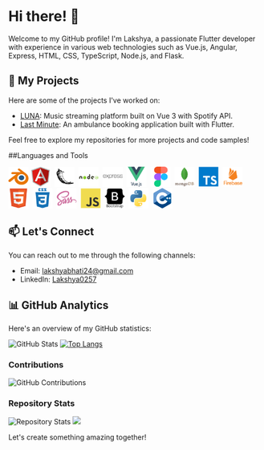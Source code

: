# Hi there! 👋

Welcome to my GitHub profile! I'm Lakshya, a passionate Flutter developer with experience in various web technologies such as Vue.js, Angular, Express, HTML, CSS, TypeScript, Node.js, and Flask.

## 🔭 My Projects

Here are some of the projects I've worked on:

- [LUNA](https://github.com/Lakshya0257/LUNA-Spotify-): Music streaming platform built on Vue 3 with Spotify API.
- [Last Minute](https://github.com/Lakshya0257/LastMinute.): An ambulance booking application built with Flutter.

Feel free to explore my repositories for more projects and code samples!

##Languages and Tools

<div>
  <img src="https://github.com/devicons/devicon/blob/master/icons/blender/blender-original.svg" title="Blender" alt="Blender" width="40" height="40"/>
  <img src="https://github.com/devicons/devicon/blob/master/icons/angularjs/angularjs-original.svg" title="Angular" alt="Angular" width="40" height="40"/>&nbsp;
  <img src="https://github.com/devicons/devicon/blob/master/icons/flask/flask-original.svg" title="Flask" alt="Flask" width="40" height="40"/>&nbsp;
  <img src="https://github.com/devicons/devicon/blob/master/icons/nodejs/nodejs-original-wordmark.svg" title="Node.js" alt="Node.js" width="40" height="40"/>&nbsp;
  <img src="https://github.com/devicons/devicon/blob/master/icons/express/express-original-wordmark.svg" title="Express.js" alt="Express.js" width="40" height="40"/>&nbsp;
  <img src="https://github.com/devicons/devicon/blob/master/icons/vuejs/vuejs-original-wordmark.svg" title="Vue.js" alt="Vue.js" width="40" height="40"/>&nbsp;
  <img src="https://github.com/devicons/devicon/blob/master/icons/figma/figma-original.svg" title="Figma" alt="Figma" width="40" height="40"/>&nbsp;
  <img src="https://github.com/devicons/devicon/blob/master/icons/mongodb/mongodb-original-wordmark.svg" title="MongoDB" alt="MongoDB" width="40" height="40"/>&nbsp;
  <img src="https://github.com/devicons/devicon/blob/master/icons/typescript/typescript-original.svg" title="TypeScript" alt="TypeScript" width="40" height="40"/>&nbsp;
  <img src="https://github.com/devicons/devicon/blob/master/icons/firebase/firebase-plain-wordmark.svg" title="Firebase" alt="Firebase" width="40" height="40"/>&nbsp;
  <img src="https://github.com/devicons/devicon/blob/master/icons/html5/html5-original.svg" title="HTML5" alt="HTML5" width="40" height="40"/>&nbsp;
  <img src="https://github.com/devicons/devicon/blob/master/icons/css3/css3-plain-wordmark.svg" title="CSS3" alt="CSS3" width="40" height="40"/>&nbsp;
  <img src="https://github.com/devicons/devicon/blob/master/icons/sass/sass-original.svg" title="SCSS" alt="SCSS" width="40" height="40"/>&nbsp;
  <img src="https://github.com/devicons/devicon/blob/master/icons/javascript/javascript-original.svg" title="JavaScript" alt="JavaScript" width="40" height="40"/>&nbsp;
  <img src="https://github.com/devicons/devicon/blob/master/icons/bootstrap/bootstrap-plain-wordmark.svg" title="Bootstrap" alt="Bootstrap" width="40" height="40"/>&nbsp;
  <img src="https://github.com/devicons/devicon/blob/master/icons/python/python-original.svg" title="Python" alt="Python" width="40" height="40"/>&nbsp;
  <img src="https://github.com/devicons/devicon/blob/master/icons/cplusplus/cplusplus-original.svg" title="C++" alt="C++" width="40"/>&nbsp;
</div>

## 📫 Let's Connect

You can reach out to me through the following channels:

- Email: lakshyabhati24@gmail.com
- LinkedIn: [Lakshya0257](https://www.linkedin.com/in/lakshya-bhati-682787241/)

## 📊 GitHub Analytics

Here's an overview of my GitHub statistics:

![GitHub Stats](https://github-readme-stats.vercel.app/api?username=Lakshya0257&show_icons=true&count_private=true&hide=stars,issues&theme=dark)    [![Top Langs](https://github-readme-stats.vercel.app/api/top-langs/?username=Lakshya0257&layout=compact&theme=dark)](https://github.com/anuraghazra/github-readme-stats)

### Contributions

![GitHub Contributions](https://github-readme-streak-stats.herokuapp.com/?user=Lakshya0257&theme=dark)

### Repository Stats

![Repository Stats](https://img.shields.io/badge/dynamic/json?color=green&label=Repositories&query=%24.public_repos&url=https%3A%2F%2Fapi.github.com%2Fusers%2FLakshya0257) 
[![](https://visitcount.itsvg.in/api?id=Lakshya0257&icon=0&color=0)](https://visitcount.itsvg.in)


Let's create something amazing together!
